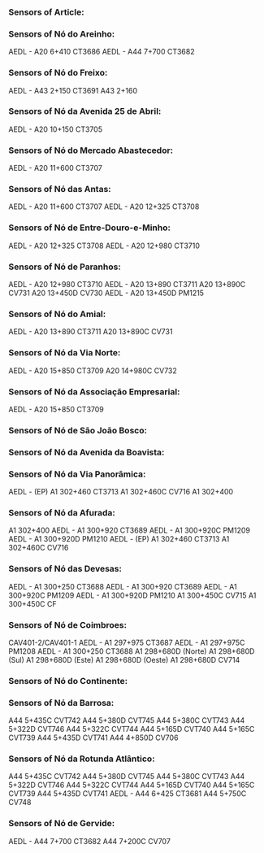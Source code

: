 ### Sensors of Article:

### Sensors of Nó do Areinho:
AEDL - A20 6+410 CT3686
AEDL - A44 7+700 CT3682

### Sensors of Nó do Freixo:
AEDL - A43 2+150 CT3691
A43 2+160

### Sensors of Nó da Avenida 25 de Abril:
AEDL - A20 10+150 CT3705

### Sensors of Nó do Mercado Abastecedor:
AEDL - A20 11+600 CT3707

### Sensors of Nó das Antas:
AEDL - A20 11+600 CT3707
AEDL - A20 12+325 CT3708

### Sensors of Nó de Entre-Douro-e-Minho:
AEDL - A20 12+325 CT3708
AEDL - A20 12+980 CT3710

### Sensors of Nó de Paranhos:
AEDL - A20 12+980 CT3710
AEDL - A20 13+890 CT3711
A20 13+890C CV731
A20 13+450D CV730
AEDL - A20 13+450D PM1215

### Sensors of Nó do Amial:
AEDL - A20 13+890 CT3711
A20 13+890C CV731

### Sensors of Nó da Via Norte:
AEDL - A20 15+850 CT3709
A20 14+980C CV732

### Sensors of Nó da Associação Empresarial:
AEDL - A20 15+850 CT3709

### Sensors of Nó de São João Bosco:

### Sensors of Nó da Avenida da Boavista:

### Sensors of Nó da Via Panorâmica:
AEDL - (EP) A1 302+460 CT3713
A1 302+460C CV716
A1 302+400

### Sensors of Nó da Afurada:
A1 302+400
AEDL - A1 300+920 CT3689
AEDL - A1 300+920C PM1209
AEDL - A1 300+920D PM1210
AEDL - (EP) A1 302+460 CT3713
A1 302+460C CV716

### Sensors of Nó das Devesas:
AEDL - A1 300+250 CT3688
AEDL - A1 300+920 CT3689
AEDL - A1 300+920C PM1209
AEDL - A1 300+920D PM1210
A1 300+450C CV715
A1 300+450C CF

### Sensors of Nó de Coimbroes:
CAV401-2/CAV401-1
AEDL - A1 297+975 CT3687
AEDL - A1 297+975C PM1208
AEDL - A1 300+250 CT3688
A1 298+680D (Norte)
A1 298+680D (Sul)
A1 298+680D (Este)
A1 298+680D (Oeste)
A1 298+680D CV714

### Sensors of Nó do Continente:

### Sensors of Nó da Barrosa:
A44 5+435C CVT742
A44 5+380D CVT745
A44 5+380C CVT743
A44 5+322D CVT746
A44 5+322C CVT744
A44 5+165D CVT740
A44 5+165C CVT739
A44 5+435D CVT741
A44 4+850D CV706

### Sensors of Nó da Rotunda Atlântico:
A44 5+435C CVT742
A44 5+380D CVT745
A44 5+380C CVT743
A44 5+322D CVT746
A44 5+322C CVT744
A44 5+165D CVT740
A44 5+165C CVT739
A44 5+435D CVT741
AEDL - A44 6+425 CT3681
A44 5+750C CV748

### Sensors of Nó de Gervide:
AEDL - A44 7+700 CT3682
A44 7+200C CV707

